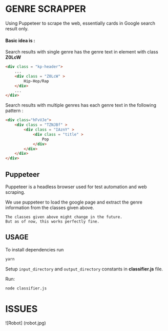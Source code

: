# GENRE SCRAPPER

Using Puppeteer to scrape the web, essentially cards in Google search result only.

#### Basic idea is : 
    
Search results with single genre has the genre text in element with class **Z0LcW**
```html
<div class = "kp-header">
    ...
    <div class = "Z0LcW" > 
        Hip-Hop/Rap 
    </div>
    ...
</div>
```

Search results with multiple genres has each genre text in the following pattern :

```html
<div class="hFvVJe">
    <div class = "TZNJBf" > 
        <div class = "IAznY" >
            <div class = "title" >
                Pop
            </div>
        </div>
    </div>
</div>
```

## Puppeteer
Puppeteer is a headless browser used for test automation and web scraping. 

We use puppeteer to load the google page and extract the genre information from the classes given above. 

    The classes given above might change in the future. 
    But as of now, this works perfectly fine.

## USAGE

To install dependencies run
```bash
yarn
```
Setup ```input_directory``` and ```output_directory``` constants in **classifier.js** file.

Run:
```bash
node classifier.js
```

# ISSUES

![Robot]
(robot.jpg)